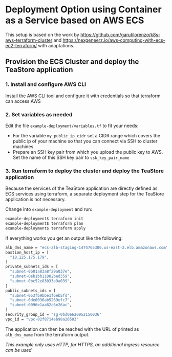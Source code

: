 # Deployment Option using Container as a Service based on AWS ECS

This setup is based on the work by <https://github.com/garutilorenzo/k8s-aws-terraform-cluster> and <https://nexgeneerz.io/aws-computing-with-ecs-ec2-terraform/> with adaptations.

## Provision the ECS Cluster and deploy the TeaStore application

### 1. Install and configure AWS CLI

Install the AWS CLI tool and configure it with credentials so that terraform can access AWS

### 2. Set variables as needed

Edit the file `example-deployment/variables.tf` to fit your needs:

* For the variable `my_public_ip_cidr` set a CIDR range which covers the public ip of your machine so that you can connect via SSH to cluster machines
* Prepare an SSH key pair from which you upload the public key to AWS. Set the name of this SSH key pair to `ssk_key_pair_name`

### 3. Run terraform to deploy the cluster and deploy the TeaStore application

Because the services of the TeaStore application are directly defined as ECS services using terraform, a separate deployment step for the TeaStore application is not necessary.

Change into `example-deployment` and run:

```sh
example-deployment$ terraform init
example-deployment$ terraform plan
example-deployment$ terraform apply
```

If everything works you get an output like the following:

```sh
alb_dns_name = "ecs-alb-staging-1474765300.us-east-2.elb.amazonaws.com"
bastion_host_ip = [
  "18.225.175.179",
]
private_subnets_ids = [
  "subnet-0b01a83a8f29a037e",
  "subnet-0eb1bb11882bed359",
  "subnet-0bc52e83033e9a039",
]
public_subnets_ids = [
  "subnet-053fb9bbe1f6eb5fd",
  "subnet-0de0036ab5269efc7",
  "subnet-0096e1aa82c6e26ac",
]
security_group_id = "sg-0bd0e620952150036"
vpc_id = "vpc-02f8714eb98a26503"
```

The application can then be reached with the URL of printed as `alb_dns_name` from the terraform output.

*This example only uses HTTP, for HTTPS, an additional ingress resource can be used*
